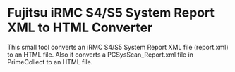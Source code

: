 # Fujitsu iRMC S4/S5 System Report XML to HTML Converter

This small tool converts an iRMC S4/S5 System Report XML file (report.xml) to an HTML file. Also it converts a PCSysScan_Report.xml file in PrimeCollect to an HTML file.

